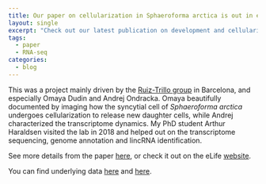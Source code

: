 ```yaml
---
title: Our paper on cellularization in Sphaeroforma arctica is out in eLife!
layout: single
excerpt: "Check out our latest publication on development and cellularization in the ichthyosporean _Sphaeroforma arctica_ which has been published in eLife."
tags:
  - paper
  - RNA-seq
categories:
  - blog
---
```


This was a project mainly driven by the [Ruiz-Trillo group](http://multicellgenome.com/) in Barcelona, and especially Omaya Dudin and Andrej Ondracka. Omaya beautifully documented by imaging how the syncytial cell of _Sphaeroforma arctica_ undergoes cellularization to release new daughter cells, while Andrej characterized the transcriptome dynamics. My PhD student Arthur Haraldsen visited the lab in 2018 and helped out on the transcriptome sequencing, genome annotation and lincRNA identification. 

See more details from the paper [here](/publications/Sar_development), or check it out on the eLife [website](https://elifesciences.org/articles/49801).

You can find underlying data [here](https://www.ebi.ac.uk/ena/data/view/PRJEB34306) and [here](https://figshare.com/articles/Sphaeroforma_arctica_transcriptome/8299529).
